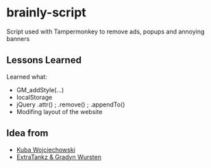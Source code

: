 
# brainly-script

Script used with Tampermonkey to remove ads, popups and annoying banners

## Lessons Learned

Learned what:
- GM_addStyle(...)
- localStorage
- jQuery .attr() ; .remove() ; .appendTo()
- Modifing layout of the website


## Idea from

 - [Kuba Wojciechowski](https://greasyfork.org/en/scripts/380379-brainly-niesko%C5%84czone-darmowe-odpowiedzi)
 - [ExtraTankz & Gradyn Wursten](https://greasyfork.org/en/scripts/422892-brainly-unlocker)
